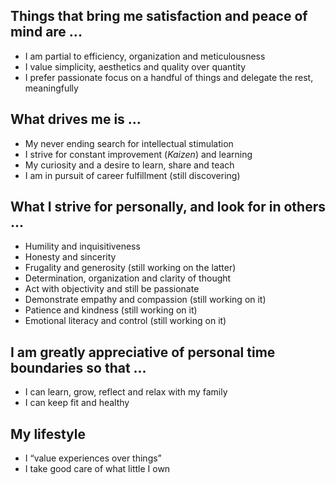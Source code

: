 ## Things that bring me satisfaction and peace of mind are ...

  - I am partial to efficiency, organization and meticulousness
  - I value simplicity, aesthetics and quality over quantity
  - I prefer passionate focus on a handful of things and delegate the rest, meaningfully

## What drives me is ...

  - My never ending search for intellectual stimulation
  - I strive for constant improvement (*Kaizen*) and learning
  - My curiosity and a desire to learn, share and teach
  - I am in pursuit of career fulfillment (still discovering)

## What I strive for personally, and look for in others ...

  - Humility and inquisitiveness
  - Honesty and sincerity
  - Frugality and generosity (still working on the latter)
  - Determination, organization and clarity of thought
  - Act with objectivity and still be passionate
  - Demonstrate empathy and compassion (still working on it)
  - Patience and kindness (still working on it)
  - Emotional literacy and control (still working on it)

## I am greatly appreciative of personal time boundaries so that ...

  - I can learn, grow, reflect and relax with my family
  - I can keep fit and healthy

## My lifestyle

  - I “value experiences over things”
  - I take good care of what little I own
